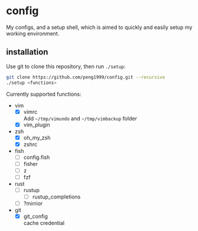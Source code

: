 # config
My configs, and a setup shell, which is aimed to quickly and easily setup my working environment.

## installation
Use git to clone this repository, then run `./setup`:

```bash
git clone https://github.com/peng1999/config.git --recursive
./setup <functions>
```

Currently supported functions:
- vim
    - [x] vimrc  
        Add `~/tmp/vimundo` and `~/tmp/vimbackup` folder
    - [x] vim_plugin
- zsh
    - [x] oh_my_zsh
    - [x] zshrc
- fish
    - [ ] config.fish
    - [ ] fisher
    - [ ] z
    - [ ] fzf
- rust
    - [ ] rustup
        - [ ] rustup_completions
    - [ ] ?mirrior
- git
    - [x] git_config  
        cache credential
